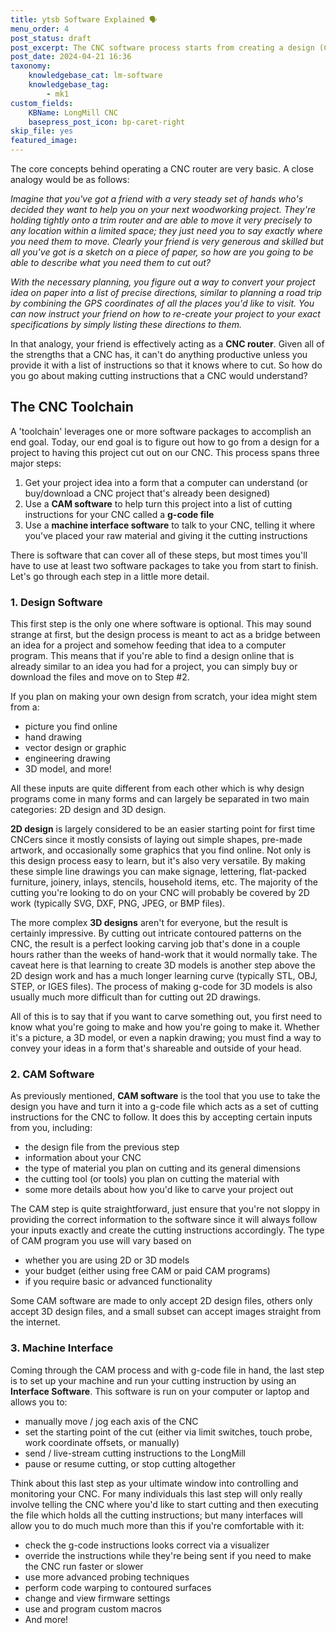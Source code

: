 ```yaml
---
title: ytsb Software Explained 🗣️
menu_order: 4
post_status: draft
post_excerpt: The CNC software process starts from creating a design (CAD), making toolpaths to produce g-code (CAM), sending the g-code to the LongMill (machine interface).
post_date: 2024-04-21 16:36
taxonomy:
    knowledgebase_cat: lm-software
    knowledgebase_tag:
        - mk1
custom_fields:
    KBName: LongMill CNC
    basepress_post_icon: bp-caret-right
skip_file: yes
featured_image: 
---
```

The core concepts behind operating a CNC router are very basic. A close analogy would be as follows:

*Imagine that you've got a friend with a very steady set of hands who's decided they want to help you on your next woodworking project. They're holding tightly onto a trim router and are able to move it very precisely to any location within a limited space; they just need you to say exactly where you need them to move. Clearly your friend is very generous and skilled but all you've got is a sketch on a piece of paper, so how are you going to be able to describe what you need them to cut out?*

*With the necessary planning, you figure out a way to convert your project idea on paper into a list of precise directions, similar to planning a road trip by combining the GPS coordinates of all the places you'd like to visit. You can now instruct your friend on how to re-create your project to your exact specifications by simply listing these directions to them.*

In that analogy, your friend is effectively acting as a <strong>CNC router</strong>. Given all of the strengths that a CNC has, it can't do anything productive unless you provide it with a list of instructions so that it knows where to cut. So how do you go about making cutting instructions that a CNC would understand?

<h2>The CNC Toolchain</h2>

A 'toolchain' leverages one or more software packages to accomplish an end goal. Today, our end goal is to figure out how to go from a design for a project to having this project cut out on our CNC. This process spans three major steps:
<ol>
  <li>Get your project idea into a form that a computer can understand (or buy/download a CNC project that's already been designed)</li>
  <li>Use a <strong>CAM software</strong> to help turn this project into a list of cutting instructions for your CNC called a <strong>g-code file</strong></li>
  <li>Use a <strong>machine interface software</strong> to talk to your CNC, telling it where you've placed your raw material and giving it the cutting instructions</li>
</ol>
There is software that can cover all of these steps, but most times you'll have to use at least two software packages to take you from start to finish. Let's go through each step in a little more detail.

<h3>1. Design Software</h3>

This first step is the only one where software is optional. This may sound strange at first, but the design process is meant to act as a bridge between an idea for a project and somehow feeding that idea to a computer program. This means that if you're able to find a design online that is already similar to an idea you had for a project, you can simply buy or download the files and move on to Step #2.

If you plan on making your own design from scratch, your idea might stem from a:
<ul>
  <li>picture you find online</li>
  <li>hand drawing</li>
  <li>vector design or graphic</li>
  <li>engineering drawing</li>
  <li>3D model, and more!</li>
</ul>
All these inputs are quite different from each other which is why design programs come in many forms and can largely be separated in two main categories: 2D design and 3D design.

<strong>2D design</strong> is largely considered to be an easier starting point for first time CNCers since it mostly consists of laying out simple shapes, pre-made artwork, and occasionally some graphics that you find online. Not only is this design process easy to learn, but it's also very versatile. By making these simple line drawings you can make signage, lettering, flat-packed furniture, joinery, inlays, stencils, household items, etc. The majority of the cutting you're looking to do on your CNC will probably be covered by 2D work (typically SVG, DXF, PNG, JPEG, or BMP files).

The more complex <strong>3D designs</strong> aren't for everyone, but the result is certainly impressive. By cutting out intricate contoured patterns on the CNC, the result is a perfect looking carving job that's done in a couple hours rather than the weeks of hand-work that it would normally take. The caveat here is that learning to create 3D models is another step above the 2D design work and has a much longer learning curve (typically STL, OBJ, STEP, or IGES files). The process of making g-code for 3D models is also usually much more difficult than for cutting out 2D drawings.

All of this is to say that if you want to carve something out, you first need to know what you're going to make and how you're going to make it. Whether it's a picture, a 3D model, or even a napkin drawing; you must find a way to convey your ideas in a form that's shareable and outside of your head.

<h3>2. CAM Software</h3>

As previously mentioned, <strong>CAM software</strong> is the tool that you use to take the design you have and turn it into a g-code file which acts as a set of cutting instructions for the CNC to follow. It does this by accepting certain inputs from you, including:
<ul>
  <li>the design file from the previous step</li>
  <li>information about your CNC</li>
  <li>the type of material you plan on cutting and its general dimensions</li>
  <li>the cutting tool (or tools) you plan on cutting the material with</li>
  <li>some more details about how you'd like to carve your project out</li>
</ul>
The CAM step is quite straightforward, just ensure that you're not sloppy in providing the correct information to the software since it will always follow your inputs exactly and create the cutting instructions accordingly. The type of CAM program you use will vary based on
<ul>
  <li>whether you are using 2D or 3D models</li>
  <li>your budget (either using free CAM or paid CAM programs)</li>
  <li>if you require basic or advanced functionality</li>
</ul>
Some CAM software are made to only accept 2D design files, others only accept 3D design files, and a small subset can accept images straight from the internet.

<h3>3. Machine Interface</h3>

Coming through the CAM process and with g-code file in hand, the last step is to set up your machine and run your cutting instruction by using an <strong>Interface Software</strong>. This software is run on your computer or laptop and allows you to:
<ul>
  <li>manually move / jog each axis of the CNC</li>
  <li>set the starting point of the cut (either via limit switches, touch probe, work coordinate offsets, or manually)</li>
  <li>send / live-stream cutting instructions to the LongMill</li>
  <li>pause or resume cutting, or stop cutting altogether</li>
</ul>
Think about this last step as your ultimate window into controlling and monitoring your CNC. For many individuals this last step will only really involve telling the CNC where you'd like to start cutting and then executing the file which holds all the cutting instructions; but many interfaces will allow you to do much much more than this if you're comfortable with it:
<ul>
  <li>check the g-code instructions looks correct via a visualizer</li>
  <li>override the instructions while they're being sent if you need to make the CNC run faster or slower</li>
  <li>use more advanced probing techniques</li>
  <li>perform code warping to contoured surfaces</li>
  <li>change and view firmware settings</li>
  <li>use and program custom macros</li>
  <li>And more!</li>
</ul>
